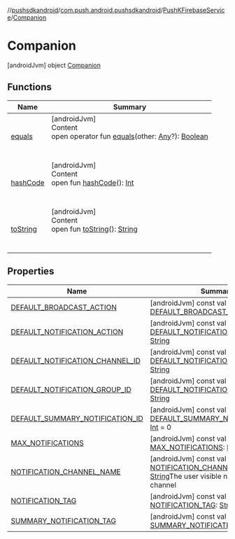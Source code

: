 //[pushsdkandroid](../../../index.md)/[com.push.android.pushsdkandroid](../../index.md)/[PushKFirebaseService](../index.md)/[Companion](index.md)



# Companion  
 [androidJvm] object [Companion](index.md)   


## Functions  
  
|  Name|  Summary| 
|---|---|
| <a name="kotlin/Any/equals/#kotlin.Any?/PointingToDeclaration/"></a>[equals](../../../com.push.android.pushsdkandroid.core/-push-operative-data/index.md#%5Bkotlin%2FAny%2Fequals%2F%23kotlin.Any%3F%2FPointingToDeclaration%2F%5D%2FFunctions%2F907701677)| <a name="kotlin/Any/equals/#kotlin.Any?/PointingToDeclaration/"></a>[androidJvm]  <br>Content  <br>open operator fun [equals](../../../com.push.android.pushsdkandroid.core/-push-operative-data/index.md#%5Bkotlin%2FAny%2Fequals%2F%23kotlin.Any%3F%2FPointingToDeclaration%2F%5D%2FFunctions%2F907701677)(other: [Any](https://kotlinlang.org/api/latest/jvm/stdlib/kotlin/-any/index.html)?): [Boolean](https://kotlinlang.org/api/latest/jvm/stdlib/kotlin/-boolean/index.html)  <br><br><br>
| <a name="kotlin/Any/hashCode/#/PointingToDeclaration/"></a>[hashCode](../../../com.push.android.pushsdkandroid.core/-push-operative-data/index.md#%5Bkotlin%2FAny%2FhashCode%2F%23%2FPointingToDeclaration%2F%5D%2FFunctions%2F907701677)| <a name="kotlin/Any/hashCode/#/PointingToDeclaration/"></a>[androidJvm]  <br>Content  <br>open fun [hashCode](../../../com.push.android.pushsdkandroid.core/-push-operative-data/index.md#%5Bkotlin%2FAny%2FhashCode%2F%23%2FPointingToDeclaration%2F%5D%2FFunctions%2F907701677)(): [Int](https://kotlinlang.org/api/latest/jvm/stdlib/kotlin/-int/index.html)  <br><br><br>
| <a name="kotlin/Any/toString/#/PointingToDeclaration/"></a>[toString](../../../com.push.android.pushsdkandroid.core/-push-operative-data/index.md#%5Bkotlin%2FAny%2FtoString%2F%23%2FPointingToDeclaration%2F%5D%2FFunctions%2F907701677)| <a name="kotlin/Any/toString/#/PointingToDeclaration/"></a>[androidJvm]  <br>Content  <br>open fun [toString](../../../com.push.android.pushsdkandroid.core/-push-operative-data/index.md#%5Bkotlin%2FAny%2FtoString%2F%23%2FPointingToDeclaration%2F%5D%2FFunctions%2F907701677)(): [String](https://kotlinlang.org/api/latest/jvm/stdlib/kotlin/-string/index.html)  <br><br><br>


## Properties  
  
|  Name|  Summary| 
|---|---|
| <a name="com.push.android.pushsdkandroid/PushKFirebaseService.Companion/DEFAULT_BROADCAST_ACTION/#/PointingToDeclaration/"></a>[DEFAULT_BROADCAST_ACTION](-d-e-f-a-u-l-t_-b-r-o-a-d-c-a-s-t_-a-c-t-i-o-n.md)| <a name="com.push.android.pushsdkandroid/PushKFirebaseService.Companion/DEFAULT_BROADCAST_ACTION/#/PointingToDeclaration/"></a> [androidJvm] const val [DEFAULT_BROADCAST_ACTION](-d-e-f-a-u-l-t_-b-r-o-a-d-c-a-s-t_-a-c-t-i-o-n.md): [String](https://kotlinlang.org/api/latest/jvm/stdlib/kotlin/-string/index.html)   <br>
| <a name="com.push.android.pushsdkandroid/PushKFirebaseService.Companion/DEFAULT_NOTIFICATION_ACTION/#/PointingToDeclaration/"></a>[DEFAULT_NOTIFICATION_ACTION](-d-e-f-a-u-l-t_-n-o-t-i-f-i-c-a-t-i-o-n_-a-c-t-i-o-n.md)| <a name="com.push.android.pushsdkandroid/PushKFirebaseService.Companion/DEFAULT_NOTIFICATION_ACTION/#/PointingToDeclaration/"></a> [androidJvm] const val [DEFAULT_NOTIFICATION_ACTION](-d-e-f-a-u-l-t_-n-o-t-i-f-i-c-a-t-i-o-n_-a-c-t-i-o-n.md): [String](https://kotlinlang.org/api/latest/jvm/stdlib/kotlin/-string/index.html)   <br>
| <a name="com.push.android.pushsdkandroid/PushKFirebaseService.Companion/DEFAULT_NOTIFICATION_CHANNEL_ID/#/PointingToDeclaration/"></a>[DEFAULT_NOTIFICATION_CHANNEL_ID](-d-e-f-a-u-l-t_-n-o-t-i-f-i-c-a-t-i-o-n_-c-h-a-n-n-e-l_-i-d.md)| <a name="com.push.android.pushsdkandroid/PushKFirebaseService.Companion/DEFAULT_NOTIFICATION_CHANNEL_ID/#/PointingToDeclaration/"></a> [androidJvm] const val [DEFAULT_NOTIFICATION_CHANNEL_ID](-d-e-f-a-u-l-t_-n-o-t-i-f-i-c-a-t-i-o-n_-c-h-a-n-n-e-l_-i-d.md): [String](https://kotlinlang.org/api/latest/jvm/stdlib/kotlin/-string/index.html)   <br>
| <a name="com.push.android.pushsdkandroid/PushKFirebaseService.Companion/DEFAULT_NOTIFICATION_GROUP_ID/#/PointingToDeclaration/"></a>[DEFAULT_NOTIFICATION_GROUP_ID](-d-e-f-a-u-l-t_-n-o-t-i-f-i-c-a-t-i-o-n_-g-r-o-u-p_-i-d.md)| <a name="com.push.android.pushsdkandroid/PushKFirebaseService.Companion/DEFAULT_NOTIFICATION_GROUP_ID/#/PointingToDeclaration/"></a> [androidJvm] const val [DEFAULT_NOTIFICATION_GROUP_ID](-d-e-f-a-u-l-t_-n-o-t-i-f-i-c-a-t-i-o-n_-g-r-o-u-p_-i-d.md): [String](https://kotlinlang.org/api/latest/jvm/stdlib/kotlin/-string/index.html)   <br>
| <a name="com.push.android.pushsdkandroid/PushKFirebaseService.Companion/DEFAULT_SUMMARY_NOTIFICATION_ID/#/PointingToDeclaration/"></a>[DEFAULT_SUMMARY_NOTIFICATION_ID](-d-e-f-a-u-l-t_-s-u-m-m-a-r-y_-n-o-t-i-f-i-c-a-t-i-o-n_-i-d.md)| <a name="com.push.android.pushsdkandroid/PushKFirebaseService.Companion/DEFAULT_SUMMARY_NOTIFICATION_ID/#/PointingToDeclaration/"></a> [androidJvm] const val [DEFAULT_SUMMARY_NOTIFICATION_ID](-d-e-f-a-u-l-t_-s-u-m-m-a-r-y_-n-o-t-i-f-i-c-a-t-i-o-n_-i-d.md): [Int](https://kotlinlang.org/api/latest/jvm/stdlib/kotlin/-int/index.html) = 0   <br>
| <a name="com.push.android.pushsdkandroid/PushKFirebaseService.Companion/MAX_NOTIFICATIONS/#/PointingToDeclaration/"></a>[MAX_NOTIFICATIONS](-m-a-x_-n-o-t-i-f-i-c-a-t-i-o-n-s.md)| <a name="com.push.android.pushsdkandroid/PushKFirebaseService.Companion/MAX_NOTIFICATIONS/#/PointingToDeclaration/"></a> [androidJvm] const val [MAX_NOTIFICATIONS](-m-a-x_-n-o-t-i-f-i-c-a-t-i-o-n-s.md): [Int](https://kotlinlang.org/api/latest/jvm/stdlib/kotlin/-int/index.html) = 25   <br>
| <a name="com.push.android.pushsdkandroid/PushKFirebaseService.Companion/NOTIFICATION_CHANNEL_NAME/#/PointingToDeclaration/"></a>[NOTIFICATION_CHANNEL_NAME](-n-o-t-i-f-i-c-a-t-i-o-n_-c-h-a-n-n-e-l_-n-a-m-e.md)| <a name="com.push.android.pushsdkandroid/PushKFirebaseService.Companion/NOTIFICATION_CHANNEL_NAME/#/PointingToDeclaration/"></a> [androidJvm] const val [NOTIFICATION_CHANNEL_NAME](-n-o-t-i-f-i-c-a-t-i-o-n_-c-h-a-n-n-e-l_-n-a-m-e.md): [String](https://kotlinlang.org/api/latest/jvm/stdlib/kotlin/-string/index.html)The user visible name of the channel   <br>
| <a name="com.push.android.pushsdkandroid/PushKFirebaseService.Companion/NOTIFICATION_TAG/#/PointingToDeclaration/"></a>[NOTIFICATION_TAG](-n-o-t-i-f-i-c-a-t-i-o-n_-t-a-g.md)| <a name="com.push.android.pushsdkandroid/PushKFirebaseService.Companion/NOTIFICATION_TAG/#/PointingToDeclaration/"></a> [androidJvm] const val [NOTIFICATION_TAG](-n-o-t-i-f-i-c-a-t-i-o-n_-t-a-g.md): [String](https://kotlinlang.org/api/latest/jvm/stdlib/kotlin/-string/index.html)   <br>
| <a name="com.push.android.pushsdkandroid/PushKFirebaseService.Companion/SUMMARY_NOTIFICATION_TAG/#/PointingToDeclaration/"></a>[SUMMARY_NOTIFICATION_TAG](-s-u-m-m-a-r-y_-n-o-t-i-f-i-c-a-t-i-o-n_-t-a-g.md)| <a name="com.push.android.pushsdkandroid/PushKFirebaseService.Companion/SUMMARY_NOTIFICATION_TAG/#/PointingToDeclaration/"></a> [androidJvm] const val [SUMMARY_NOTIFICATION_TAG](-s-u-m-m-a-r-y_-n-o-t-i-f-i-c-a-t-i-o-n_-t-a-g.md): [String](https://kotlinlang.org/api/latest/jvm/stdlib/kotlin/-string/index.html)   <br>

